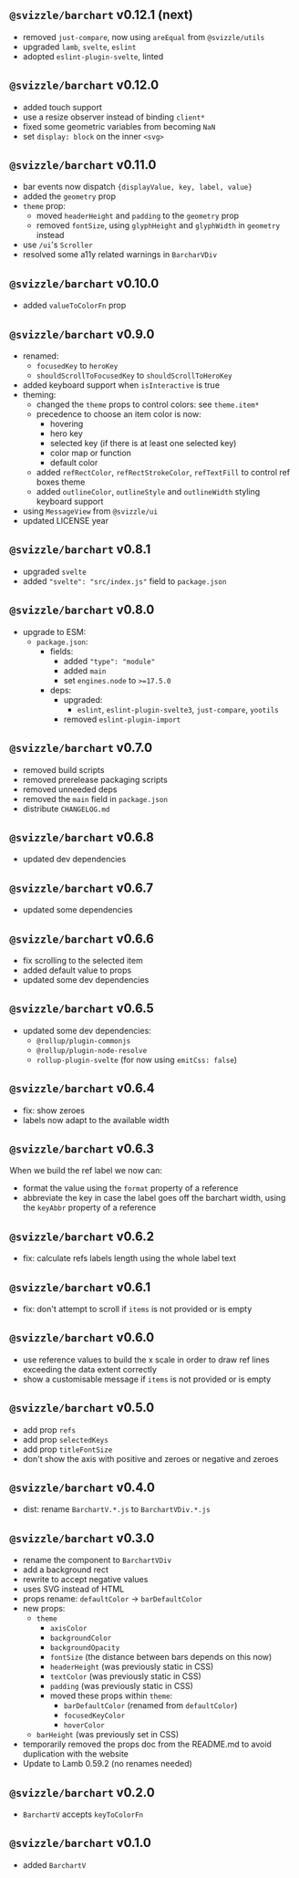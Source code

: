 ## `@svizzle/barchart` v0.12.1 (next)

- removed `just-compare`, now using `areEqual` from `@svizzle/utils`
- upgraded `lamb`, `svelte`, `eslint`
- adopted `eslint-plugin-svelte`, linted

## `@svizzle/barchart` v0.12.0

- added touch support
- use a resize observer instead of binding `client*`
- fixed some geometric variables from becoming `NaN`
- set `display: block` on the inner `<svg>`

## `@svizzle/barchart` v0.11.0

- bar events now dispatch `{displayValue, key, label, value}`
- added the `geometry` prop
- `theme` prop:
	- moved `headerHeight` and `padding` to the `geometry` prop
	- removed `fontSize`, using `glyphHeight` and `glyphWidth` in `geometry` instead
- use `/ui`'s `Scroller`
- resolved some a11y related warnings in `BarcharVDiv`

## `@svizzle/barchart` v0.10.0

- added `valueToColorFn` prop

## `@svizzle/barchart` v0.9.0

- renamed:
	- `focusedKey` to `heroKey`
	- `shouldScrollToFocusedKey` to `shouldScrollToHeroKey`
- added keyboard support when `isInteractive` is true
- theming:
	- changed the `theme` props to control colors: see `theme.item*`
	- precedence to choose an item color is now:
		- hovering
		- hero key
		- selected key (if there is at least one selected key)
		- color map or function
		- default color
	- added `refRectColor`, `refRectStrokeColor`, `refTextFill` to control ref boxes theme
	- added `outlineColor`, `outlineStyle` and `outlineWidth` styling keyboard support
- using `MessageView` from `@svizzle/ui`
- updated LICENSE year

## `@svizzle/barchart` v0.8.1

- upgraded `svelte`
- added `"svelte": "src/index.js"` field to `package.json`

## `@svizzle/barchart` v0.8.0

- upgrade to ESM:
	- `package.json`:
		- fields:
			- added `"type": "module"`
			- added `main`
			- set `engines.node` to `>=17.5.0`
		- deps:
			- upgraded:
				- `eslint`, `eslint-plugin-svelte3`, `just-compare`, `yootils`
			- removed `eslint-plugin-import`

## `@svizzle/barchart` v0.7.0

- removed build scripts
- removed prerelease packaging scripts
- removed unneeded deps
- removed the `main` field in `package.json`
- distribute `CHANGELOG.md`

## `@svizzle/barchart` v0.6.8

- updated dev dependencies

## `@svizzle/barchart` v0.6.7

- updated some dependencies

## `@svizzle/barchart` v0.6.6

- fix scrolling to the selected item
- added default value to props
- updated some dev dependencies

## `@svizzle/barchart` v0.6.5

- updated some dev dependencies:
	- `@rollup/plugin-commonjs`
	- `@rollup/plugin-node-resolve`
	- `rollup-plugin-svelte` (for now using `emitCss: false`)

## `@svizzle/barchart` v0.6.4

- fix: show zeroes
- labels now adapt to the available width

## `@svizzle/barchart` v0.6.3

When we build the ref label we now can:
- format the value using the `format` property of a reference
- abbreviate the key in case the label goes off the barchart width, using the `keyAbbr` property of a reference

## `@svizzle/barchart` v0.6.2

- fix: calculate refs labels length using the whole label text

## `@svizzle/barchart` v0.6.1

- fix: don't attempt to scroll if `items` is not provided or is empty

## `@svizzle/barchart` v0.6.0

- use reference values to build the x scale in order to draw ref lines exceeding the data extent correctly
- show a customisable message if `items` is not provided or is empty

## `@svizzle/barchart` v0.5.0

- add prop `refs`
- add prop `selectedKeys`
- add prop `titleFontSize`
- don't show the axis with positive and zeroes or negative and zeroes

## `@svizzle/barchart` v0.4.0

- dist: rename `BarchartV.*.js` to `BarchartVDiv.*.js`

## `@svizzle/barchart` v0.3.0

- rename the component to `BarchartVDiv`
- add a background rect
- rewrite to accept negative values
- uses SVG instead of HTML
- props rename: `defaultColor` -> `barDefaultColor`
- new props:
	- `theme`
		- `axisColor`
		- `backgroundColor`
		- `backgroundOpacity`
		- `fontSize` (the distance between bars depends on this now)
		- `headerHeight` (was previously static in CSS)
		- `textColor` (was previously static in CSS)
		- `padding` (was previously static in CSS)
		- moved these props within `theme`:
			- `barDefaultColor` (renamed from `defaultColor`)
			- `focusedKeyColor`
			- `hoverColor`
	- `barHeight` (was previously set in CSS)
- temporarily removed the props doc from the README.md to avoid duplication with the website
- Update to Lamb 0.59.2 (no renames needed)

## `@svizzle/barchart` v0.2.0

- `BarchartV` accepts `keyToColorFn`

## `@svizzle/barchart` v0.1.0

- added `BarchartV`
